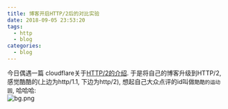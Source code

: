 ```yaml
---
title: 博客开启HTTP/2后的对比实验
date: 2018-09-05 23:53:20
tags:
  - http
  - blog
categories:
  - blog
---
```


今日偶遇一篇 cloudflare关于[HTTP/2的介绍](https://www.cloudflare.com/website-optimization/http2/what-is-http2/). 于是将自己的博客升级到HTTP/2, 感觉酷酷的(上边为http/1.1, 下边为http/2), 想起自己大众点评的id叫做`酷酷的运动圆`, 哈哈哈:   
![bg.png](https://i.loli.net/2018/09/07/5b9252752e141.png)

<!--![bg](/images/blog/1800905_blog_http2/bg.png)--> 



